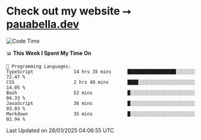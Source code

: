 # Check out my website ⭢ [pauabella.dev](https://pauabella.dev)

<!--START_SECTION:waka-->
![Code Time](http://img.shields.io/badge/Code%20Time-4%2C025%20hrs%2026%20mins-blue)

📊 **This Week I Spent My Time On** 

```text
💬 Programming Languages: 
TypeScript               14 hrs 35 mins      ██████████████████░░░░░░░   72.47 % 
CSS                      2 hrs 49 mins       ████░░░░░░░░░░░░░░░░░░░░░   14.05 % 
Bash                     52 mins             █░░░░░░░░░░░░░░░░░░░░░░░░   04.33 % 
JavaScript               36 mins             █░░░░░░░░░░░░░░░░░░░░░░░░   03.03 % 
Markdown                 35 mins             █░░░░░░░░░░░░░░░░░░░░░░░░   02.94 % 
```


 Last Updated on 28/01/2025 04:06:55 UTC
<!--END_SECTION:waka-->
